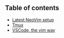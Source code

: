 ## Table of contents

* [Latest NeoVim setup](https://github.com/ashish10alex/pnvim/)
* [Tmux](https://github.com/ashish10alex/system-setup/blob/main/tmux.md)
* [VSCode, the vim way](https://github.com/ashish10alex/system-setup/blob/main/vscode)

